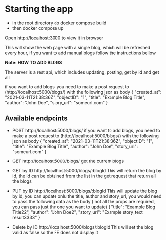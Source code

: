 # Starting the app

- in the root directory do docker compose build
- then docker compose up

Open [http://localhost:3000](http://localhost:3000) to view it in browser

This will show the web page with a single blog, which will be refreshed every hour, if you want to add manual blogs follow the instructions bellow

**Note: HOW TO ADD BLOGS**

The server is a rest api, which includes updating, posting, get by id and get all

if you want to add blogs, you need to make a post request to (http://localhost:5000/blogs/) with the following json as body
{
"created_at": "2021-03-11T21:38:36Z",
"objectID": "1",
"title": "Example Blog Title",
"author": "John Doe",
"story_url": "someurl.com"
}

## Available endpoints

- POST http://localhost:5000/blogs/
  if you want to add blogs, you need to make a post request to (http://localhost:5000/blogs/) with the following json as body
  {
  "created_at": "2021-03-11T21:38:36Z",
  "objectID": "1",
  "title": "Example Blog Title",
  "author": "John Doe",
  "story_url": "someurl.com"
  }

- GET http://localhost:5000/blogs/
  get the current blogs

- GET by ID http://localhost:5000/blogs/:blogId
  This will return the blog by id, the id can be obtained from the list in the get request that return all the blogs

- PUT by ID http://localhost:5000/blogs/:blogId
  This will update the blog by id, you can update onlu the title, author and story_url, you would need to pass the following data as the body ( not all the props are required, you can pass just the one you want to update)
  {
  "title": "Example Blog Title22",
  "author": "John Doe2",
  "story_url": "Example story_text result3333"
  }

- Delete by ID http://localhost:5000/blogs/:blogId
  This will set the blog valid as false so the FE does not display it
